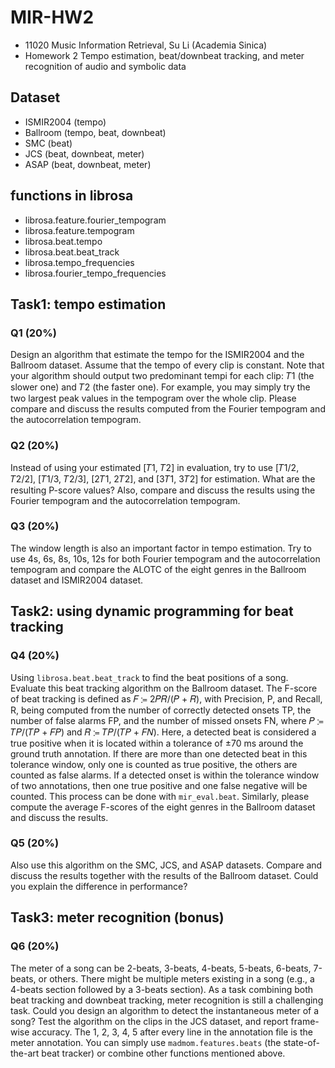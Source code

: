 # MIR-HW2
- 11020 Music Information Retrieval, Su Li (Academia Sinica) 
- Homework 2 Tempo estimation, beat/downbeat tracking, and meter recognition of audio and symbolic data

## Dataset
- ISMIR2004 (tempo)
- Ballroom (tempo, beat, downbeat)
- SMC (beat)
- JCS (beat, downbeat, meter)
- ASAP (beat, downbeat, meter)

## functions in librosa
- librosa.feature.fourier_tempogram
- librosa.feature.tempogram
- librosa.beat.tempo
- librosa.beat.beat_track
- librosa.tempo_frequencies
- librosa.fourier_tempo_frequencies

## Task1: tempo estimation
### Q1 (20%)
Design an algorithm that estimate the tempo for the ISMIR2004 and the Ballroom dataset. Assume that the tempo of every clip is constant. Note that your algorithm should output two predominant tempi for each clip: 𝑇1 (the slower one) and 𝑇2 (the faster one). For example, you may simply try the two largest peak values in the tempogram over the whole clip. Please compare and discuss the results computed from the Fourier tempogram and the autocorrelation tempogram.

### Q2 (20%)
Instead of using your estimated [𝑇1, 𝑇2] in evaluation, try to use [𝑇1/2, 𝑇2/2], [𝑇1/3, 𝑇2/3], [2𝑇1, 2𝑇2], and [3𝑇1, 3𝑇2] for estimation. What are the resulting P-score values? Also, compare and discuss the results using the Fourier tempogram and the autocorrelation tempogram.


### Q3 (20%)
The window length is also an important factor in tempo estimation. Try to use 4s, 6s, 8s, 10s, 12s for both Fourier tempogram and the autocorrelation tempogram and compare the ALOTC of the eight genres in the Ballroom dataset and ISMIR2004 dataset.

## Task2: using dynamic programming for beat tracking
### Q4 (20%)
Using `librosa.beat.beat_track` to find the beat positions of a song. Evaluate this beat tracking algorithm on the Ballroom dataset. The F-score of beat tracking is defined as 𝐹 ≔ 2𝑃𝑅/(𝑃 + 𝑅), with Precision, P, and Recall, R, being computed from the number of correctly detected onsets TP, the number of false alarms FP, and the number of missed onsets FN, where 𝑃 ≔ 𝑇𝑃/(𝑇𝑃 + 𝐹𝑃) and 𝑅 ≔ 𝑇𝑃/(𝑇𝑃 + 𝐹𝑁). Here, a detected beat is considered a true positive when it is located within a tolerance of ±70 ms around the ground truth annotation. If there are more than one detected beat in this tolerance window, only one is counted as true positive, the others are counted as false alarms. If a detected onset is within the tolerance window of two annotations, then one true positive and one false negative will be counted. This process can be done with `mir_eval.beat`. Similarly, please compute the average F-scores of the eight genres in the Ballroom dataset and discuss the results.

### Q5 (20%)
Also use this algorithm on the SMC, JCS, and ASAP datasets. Compare and discuss the results together with the results of the Ballroom dataset. Could you explain the difference in performance?

## Task3: meter recognition (bonus)
### Q6 (20%)
The meter of a song can be 2-beats, 3-beats, 4-beats, 5-beats, 6-beats, 7-beats, or others. There might be multiple meters existing in a song (e.g., a 4-beats section followed by a 3-beats section). As a task combining both beat tracking and downbeat tracking, meter recognition is still a challenging task. Could you design an algorithm to detect the instantaneous meter of a song? Test the algorithm on the clips in the JCS dataset, and report frame-wise accuracy. The 1, 2, 3, 4, 5 after every line in the annotation file is the meter annotation. You can simply use `madmom.features.beats` (the state-of-the-art beat tracker) or combine other functions mentioned above.
